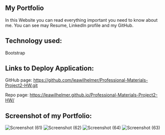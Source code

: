 ## My Portfolio

In this Website you can read everything important you need to know about me.  You can see may Resume, LinkedIn profile and my GitHub.

## Technology used:

Bootstrap

## Links to Deploy Application:

GitHub page: https://github.com/leawilhelmer/Professional-Materials-Project2-HW.git

Repo page: https://leawilhelmer.github.io/Professional-Materials-Project2-HW/

## Screenshot of my Portfolio:

![Screenshot (61)](https://user-images.githubusercontent.com/70493940/106943864-cd684b00-66da-11eb-92e8-fddcba7ee10f.png)
![Screenshot (62)](https://user-images.githubusercontent.com/70493940/106943867-ce00e180-66da-11eb-8f6c-f908051da8cb.png)
![Screenshot (64)](https://user-images.githubusercontent.com/70493940/106943868-ce997800-66da-11eb-8f9f-ee94f443be61.png)
![Screenshot (63)](https://user-images.githubusercontent.com/70493940/106943873-cfcaa500-66da-11eb-8cc1-2e0366eded70.png)
